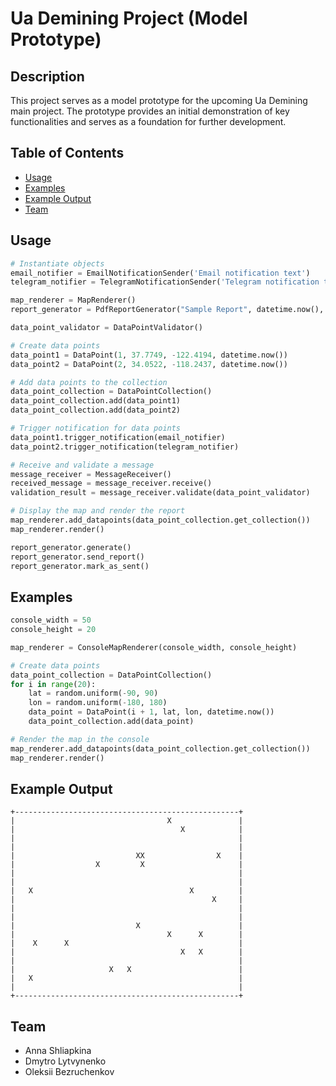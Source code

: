 # Ua Demining Project (Model Prototype)

## Description

This project serves as a model prototype for the upcoming Ua Demining main project. The prototype provides an initial demonstration of key functionalities and serves as a foundation for further development.

## Table of Contents

- [Usage](#usage)
- [Examples](#examples)
- [Example Output](#example-output)
- [Team](#team)

## Usage 

```python
# Instantiate objects
email_notifier = EmailNotificationSender('Email notification text')
telegram_notifier = TelegramNotificationSender('Telegram notification text')

map_renderer = MapRenderer()
report_generator = PdfReportGenerator("Sample Report", datetime.now(), "daily")

data_point_validator = DataPointValidator()

# Create data points
data_point1 = DataPoint(1, 37.7749, -122.4194, datetime.now())
data_point2 = DataPoint(2, 34.0522, -118.2437, datetime.now())

# Add data points to the collection
data_point_collection = DataPointCollection()
data_point_collection.add(data_point1)
data_point_collection.add(data_point2)

# Trigger notification for data points
data_point1.trigger_notification(email_notifier)
data_point2.trigger_notification(telegram_notifier)

# Receive and validate a message
message_receiver = MessageReceiver()
received_message = message_receiver.receive()
validation_result = message_receiver.validate(data_point_validator)

# Display the map and render the report
map_renderer.add_datapoints(data_point_collection.get_collection())
map_renderer.render()

report_generator.generate()
report_generator.send_report()
report_generator.mark_as_sent()
```

## Examples
```python
console_width = 50
console_height = 20

map_renderer = ConsoleMapRenderer(console_width, console_height)

# Create data points
data_point_collection = DataPointCollection()
for i in range(20):
    lat = random.uniform(-90, 90)
    lon = random.uniform(-180, 180)
    data_point = DataPoint(i + 1, lat, lon, datetime.now())
    data_point_collection.add(data_point)

# Render the map in the console
map_renderer.add_datapoints(data_point_collection.get_collection())
map_renderer.render()
```

## Example Output
```
+--------------------------------------------------+
|                                  X               |
|                                     X            |
|                                                  |
|                                                  |
|                           XX                X    |
|                  X         X                     |
|                                                  |
|                                                  |
|   X                                   X          |
|                                            X     |
|                                                  |
|                                                  |
|                           X                      |
|                                  X      X        |
|    X      X                                      |
|                                     X   X        |
|                                                  |
|                     X   X                        |
|   X                                              |
|                                                  |
+--------------------------------------------------+
```

## Team
- Anna Shliapkina
- Dmytro Lytvynenko
- Oleksii Bezruchenkov

